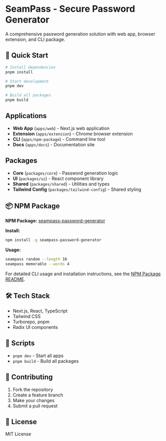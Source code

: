 # SeamPass - Secure Password Generator

A comprehensive password generation solution with web app, browser extension, and CLI package.

## 🚀 Quick Start

```bash
# Install dependencies
pnpm install

# Start development
pnpm dev

# Build all packages
pnpm build
```

## Applications

- **Web App** (`apps/web`) - Next.js web application
- **Extension** (`apps/extension`) - Chrome browser extension
- **CLI** (`apps/npm-package`) - Command line tool
- **Docs** (`apps/docs`) - Documentation site

## Packages

- **Core** (`packages/core`) - Password generation logic
- **UI** (`packages/ui`) - React component library
- **Shared** (`packages/shared`) - Utilities and types
- **Tailwind Config** (`packages/tailwind-config`) - Shared styling

## 📦 NPM Package

**NPM Package:** [seampass-password-generator](https://www.npmjs.com/package/seampass-password-generator)

**Install:**

```bash
npm install -g seampass-password-generator
```

**Usage:**

```bash
seampass random --length 16
seampass memorable --words 4
```

For detailed CLI usage and installation instructions, see the [NPM Package README](apps/npm-package/README.md).

## 🛠️ Tech Stack

- Next.js, React, TypeScript
- Tailwind CSS
- Turborepo, pnpm
- Radix UI components

## 📝 Scripts

- `pnpm dev` - Start all apps
- `pnpm build` - Build all packages

## 🤝 Contributing

1. Fork the repository
2. Create a feature branch
3. Make your changes
4. Submit a pull request

## 📄 License

MIT License
